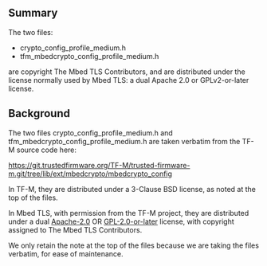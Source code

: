 Summary
-------

The two files:

* crypto_config_profile_medium.h
* tfm_mbedcrypto_config_profile_medium.h

are copyright The Mbed TLS Contributors, and are distributed under the license normally
used by Mbed TLS: a dual Apache 2.0 or GPLv2-or-later license.

Background
----------

The two files crypto_config_profile_medium.h and tfm_mbedcrypto_config_profile_medium.h
are taken verbatim from the TF-M source code here:

https://git.trustedfirmware.org/TF-M/trusted-firmware-m.git/tree/lib/ext/mbedcrypto/mbedcrypto_config

In TF-M, they are distributed under a 3-Clause BSD license, as noted at the top of the files.

In Mbed TLS, with permission from the TF-M project, they are distributed under a dual [Apache-2.0](https://spdx.org/licenses/Apache-2.0.html) OR [GPL-2.0-or-later](https://spdx.org/licenses/GPL-2.0-or-later.html) license, with copyright assigned to The Mbed TLS Contributors.

We only retain the note at the top of the files because we are taking the files verbatim, for ease of
maintenance.
